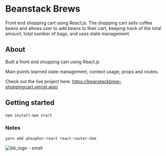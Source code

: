 # Beanstack Brews
Front end shopping cart using React.js. The shopping cart sells coffee beans and allows user to add beans to their cart, keeping track of the total amount, total number of bags, and uses state management.

## About
Built a front end shopping cart using React.js

Main points learned state management, context usage, props and routes.

Check out the live project here: https://beanstackbrew-shoppingcart.vercel.app/

## Getting started
`npm install`
`npm start`

### Notes
`yarn add phosphor-react react-router-dom`

![bb_logo - small](https://github.com/elaine-lai/react_shopping_cart/assets/90720708/53e92826-c2db-44fe-8554-d0957b8f98f0)

